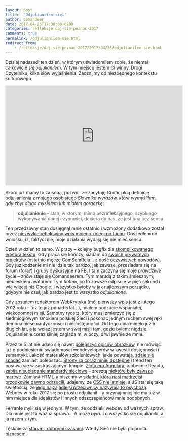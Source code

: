 ```yaml
---
layout: post
title:  "Odjulianiłem się…"
author: Comandeer
date: 2017-04-26T17:30:00+0200
categories: refleksje daj-sie-poznac-2017
comments: true
permalink: /odjulianilem-sie.html
redirect_from:
    - /refleksje/daj-sie-poznac-2017/2017/04/26/odjulianilem-sie.html
---
```


Dzisiaj nadszedł ten dzień, w którym uświadomiłem sobie, że niemal całkowicie _się odjulianiłem_. W tym miejscu jestem Ci winny, Drogi Czytelniku, kilka słów wyjaśnienia. Zacznijmy od niezbędnego kontekstu kulturowego:

<iframe width="560" height="315" src="https://www.youtube-nocookie.com/embed/-nOkR7HjyO4?rel=0" frameborder="0" allowfullscreen></iframe>

Skoro już mamy to za sobą, pozwól, że zacytuję Ci oficjalną definicję odjulianienia z mojego osobistego <i>Słownika wyrazów, które wymyśliłem, gdy zbyt długo myślałem lub miałem gorączkę</i>:

>   <b>odjulianienie</b> – stan, w którym, mimo bezrefleksyjnego, szybkiego wykonywania danej czynności, dociera do nas, że jest ona bez sensu

Ten przedziwny stan dosięgnął mnie ostatnio i wzmożony dodatkowo został przez [niezwykle refleksyjny wpis mojego kolegi po fachu](http://ferrante.pl/life/publicystyka/to-co-wazne/). Doszedłem do wniosku, iż, faktycznie, moje działania wydają się nie mieć sensu.

Dzień w dzień to samo. W pracy – kolejny bugfix dla [skomplikowanego edytora tekstu](https://github.com/ckeditor/ckeditor-dev). Gdy praca się kończy, siadam do [swoich prywatnych projektów](https://github.com/Comandeer?tab=repositories) (ostatnio męczę [ComSemRela](https://github.com/ComSemRel)… z dość [oczywistych powodów](https://blog.comandeer.pl/daj-sie-poznac-2017/2017/03/01/no-to-zaczynamy.html)). Gdy już kodzenie mi nie idzie tak bardzo, jak zawsze, przesiadam się na [forum](http://www.forumweb.pl/) ([fora](https://forum.pasja-informatyki.pl/)?) i [grupy dyskusyjne na FB](https://www.facebook.com/groups/742940452405327/). I tam zaczyna się moje _prawdziwe_ życie – znów staję się Comandeerem. Tym marudą z takim śmiesznym, niebieskiem avatarem. Tym _botem_, co to zawsze odpisuje w pięć sekund i wie więcej niż Google. I wszystko byłoby w jak najlepszym porządku, gdybym nie czuł, jak bardzo jest to wszystko _odjulianione_.

Gdy zostałem redaktorem WebKrytyka ([mój pierwszy wpis](http://www.webkrytyk.pl/2012/02/12/psz-praca-gov-pl/) jest z lutego 2012 roku – toż to już ponad 5 lat…), miałem poczucie wspaniałej, wiekopomnej misji. Samotny rycerz, który musi zmierzyć się z siedmiogłowym smokiem polskiej Sieci i pokonać jednym ruchem swej ręki demona niesemantyczności i niedostępności. Od tego dnia minęło już 5 długich lat, a ja wciąż jestem w swej misji tam, gdzie byłem: nigdzie. Odjulianienie coraz silniej zagląda mi w oczy, drwi jawnie ze mnie.

Przez te 5 lat nie udało się nawet [polepszyć opisów obrazków](https://www.w3.org/TR/html5/embedded-content-0.html#alt), nie mówiąc już o podniesieniu świadomości webdeveloperów w kwestii dostępności i semantyki. Jakość materiałów szkoleniowych, jakie powstają, [zdaje się spadać](https://blog.comandeer.pl/refleksje/daj-sie-poznac-2017/2017/04/14/mam-nierowno-pod-sufitem.html) zamiast polepszać. [Strony są coraz mniej dostępne](http://informaton.pl/artykuly/dostepnosc-teraz-i-6-lat-temu/) i trend ten posuwa się w zastraszającym tempie. [Złota era Angulara](http://www.webkrytyk.pl/2014/12/12/moja-prawda-o-angular-js/), a obecnie Reacta, [zabija nieubłaganie standardy sieciowe](https://blog.comandeer.pl/html-css/javascript/daj-sie-poznac-2017/2017/04/02/web-components-koszmar-minionego-lata.html) – zresztą [niektóre były zawsze martwe](http://webroad.pl/inne/3035-web-of-intents-czego-brakuje-dzisiejszej-sieci). Zamiast HTML-a piszemy w [składni, którą nasi mądrzejsi przodkowie dawno odrzucili](https://developer.mozilla.org/en-US/docs/Archive/Web/E4X), udajemy, że [CSS nie istnieje](https://speakerdeck.com/vjeux/react-css-in-js), a JS stał się taką świętością, że [jego najzajadlejsi przeciwnicy nazywają to psychozą](https://hackernoon.com/the-javascript-phenomenon-is-a-mass-psychosis-57adebb09359). Webdev w roku 2017 się po prostu odjulianił – a przynajmniej nie ma już w nim miejsca dla idealistów i innych odszczepieńców mnie podobnych.

Ferrante mylił się w jednym. W tym, że oddzielił webdev od ważnych spraw. Dla mnie jest to ważna sprawa… A może _była_. To wszystko się odjulianiło, a ja razem z tym.

Tęsknie za [starymi, dobrymi czasami](http://www.forumweb.pl/tematy-ogolne/polski-swiat-webdevelopingu,86246). Wtedy Sieć nie była po prostu biznesem.
